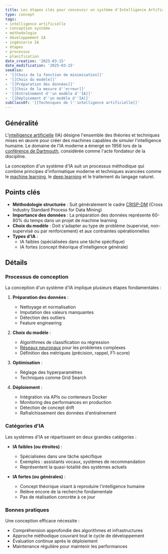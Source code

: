 ```yaml
---
title: Les étapes clés pour concevoir un système d'Intelligence Artificielle
type: concept
tags:
- intelligence artificielle
- conception système
- méthodologie
- développement IA
- ingénierie IA
- étapes
- processus
- planification
date_creation: '2025-03-15'
date_modification: '2025-03-15'
seeAlso:
- '[[Choix de la fonction de minimisation]]'
- '[[Choix du modèle]]'
- '[[Préparation des données]]'
- '[[Choix de la mesure d''erreur]]'
- '[[Entraînement d''un modèle d''IA]]'
- '[[Déploiement d''un modèle d''IA]]'
subClassOf: '[[Techniques de l''intelligence artificielle]]'
---
```

## Généralité

L'[intelligence artificielle](https://fr.wikipedia.org/wiki/Intelligence_artificielle) (IA) désigne l'ensemble des théories et techniques mises en œuvre pour créer des machines capables de simuler l'intelligence humaine. Le domaine de l'IA moderne a émergé en 1956 lors de la [conférence de Dartmouth](https://fr.wikipedia.org/wiki/Conf%C3%A9rence_de_Dartmouth), considérée comme l'acte fondateur de la discipline.

La conception d'un système d'IA suit un processus méthodique qui combine principes d'informatique moderne et techniques avancées comme le [machine learning](https://fr.wikipedia.org/wiki/Apprentissage_automatique), le [deep learning](https://fr.wikipedia.org/wiki/Apprentissage_profond) et le traitement du langage naturel.

## Points clés

- **Méthodologie structurée** : Suit généralement le cadre [CRISP-DM](https://fr.wikipedia.org/wiki/CRISP-DM) (Cross Industry Standard Process for Data Mining)
- **Importance des données** : La préparation des données représente 60-80% du temps dans un projet de machine learning
- **Choix du modèle** : Doit s'adapter au type de problème (supervisé, non-supervisé ou par renforcement) et aux contraintes opérationnelles
- **Types d'IA** :
  - IA faibles (spécialisées dans une tâche spécifique)
  - IA fortes (concept théorique d'intelligence générale)

## Détails

### Processus de conception

La conception d'un système d'IA implique plusieurs étapes fondamentales :

1. **Préparation des données** :
   - Nettoyage et normalisation
   - Imputation des valeurs manquantes
   - Détection des outliers
   - Feature engineering

2. **Choix du modèle** :
   - Algorithmes de classification ou régression
   - [Réseaux neuronaux](https://fr.wikipedia.org/wiki/R%C3%A9seau_de_neurones_artificiels) pour les problèmes complexes
   - Définition des métriques (précision, rappel, F1-score)

3. **Optimisation** :
   - Réglage des hyperparamètres
   - Techniques comme Grid Search

4. **Déploiement** :
   - Intégration via APIs ou conteneurs Docker
   - Monitoring des performances en production
   - Détection de concept drift
   - Rafraîchissement des données d'entraînement

### Catégories d'IA

Les systèmes d'IA se répartissent en deux grandes catégories :

- **IA faibles (ou étroites)** :
  - Spécialisées dans une tâche spécifique
  - Exemples : assistants vocaux, systèmes de recommandation
  - Représentent la quasi-totalité des systèmes actuels

- **IA fortes (ou générales)** :
  - Concept théorique visant à reproduire l'intelligence humaine
  - Relève encore de la recherche fondamentale
  - Pas de réalisation concrète à ce jour

### Bonnes pratiques

Une conception efficace nécessite :
- Compréhension approfondie des algorithmes et infrastructures
- Approche méthodique couvrant tout le cycle de développement
- Évaluation continue après le déploiement
- Maintenance régulière pour maintenir les performances